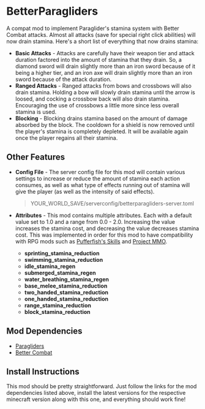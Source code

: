 # BetterParagliders
A compat mod to implement Paraglider's stamina system with Better Combat attacks. Almost all attacks (save for special
right click abilities) will now drain stamina. Here's a short list of everything that now drains stamina:
- **Basic Attacks** - Attacks are carefully have their weapon tier and attack duration factored into the amount of stamina
  that they drain. So, a diamond sword will drain slightly more than an iron sword because of it being a higher tier,
  and an iron axe will drain slightly more than an iron sword because of the attack duration.
- **Ranged Attacks** - Ranged attacks from bows and crossbows will also drain stamina. Holding a bow will slowly drain
  stamina until the arrow is loosed, and cocking a crossbow back will also drain stamina. Encouraging the use of
  crossbows a little more since less overall stamina is used.
- **Blocking** - Blocking drains stamina based on the amount of damage absorbed by the block. The cooldown for a shield
  is now removed until the player's stamina is completely depleted. It will be available again once the player regains
  all their stamina.

## Other Features
- **Config File** - The server config file for this mod will contain various settings to increase or reduce the amount
  of stamina each action consumes, as well as what type of effects running out of stamina will give the player
  (as well as the intensity of said effects).
  > YOUR_WORLD_SAVE/serverconfig/betterparagliders-server.toml

- **Attributes** - This mod contains multiple attributes. Each with a default value set to 1.0 and a range
  from 0.0 - 2.0. Increasing the value increases the stamina cost, and decreasing the value decreases stamina cost.
  This was implemented in order for this mod to have compatibility with RPG mods such as
  [Pufferfish's Skills](https://www.curseforge.com/minecraft/mc-mods/puffish-skills) and
  [Project MMO](https://www.curseforge.com/minecraft/mc-mods/project-mmo).
    - **sprinting_stamina_reduction**
    - **swimming_stamina_reduction**
    - **idle_stamina_regen**
    - **submerged_stamina_regen**
    - **water_breathing_stamina_regen**
    - **base_melee_stamina_reduction**
    - **two_handed_stamina_reduction**
    - **one_handed_stamina_reduction**
    - **range_stamina_reduction**
    - **block_stamina_reduction**

## Mod Dependencies
- [Paragliders](https://www.curseforge.com/minecraft/mc-mods/paragliders/)
- [Better Combat](https://www.curseforge.com/minecraft/mc-mods/better-combat-by-daedelus/)

## Install Instructions
This mod should be pretty straightforward. Just follow the links for the mod dependencies listed above, install the
latest versions for the respective minecraft version along with this one, and everything should work fine!